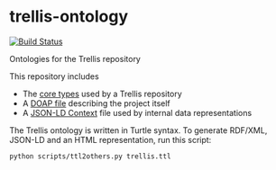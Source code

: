# trellis-ontology

[![Build Status](https://travis-ci.com/trellis-ldp/trellis-ontology.svg?branch=master)](https://travis-ci.com/trellis-ldp/trellis-ontology)

Ontologies for the Trellis repository

This repository includes
  * The [core types](trellis.ttl) used by a Trellis repository
  * A [DOAP file](doap.ttl) describing the project itself
  * A [JSON-LD Context](trellisresource.jsonld) file used by internal data representations

The Trellis ontology is written in Turtle syntax. To generate RDF/XML, JSON-LD and an HTML
representation, run this script:

    python scripts/ttl2others.py trellis.ttl


